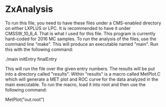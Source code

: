 # ZxAnalysis

To run this file, you need to have these files under a CMS-enabled directory on either LXPLUS or LPC. It is recommended to have it under CMSSW_10_6_4. That is what I used for this file. This program is currently hard-coded for 2016 MC samples. To run the analysis of the files, use the command line "make". This will produce an executable named "main". Run this with the following command:

./main initEntry finalEntry

This will run the file over the given entry numbers. The results will be put into a directory called "results". Within "results" is a macro called MetPlot.C which will generate a MET plot and ROC curve for the data analyzed in the main executable. To run the macro, load it into root and then use the following command:

MetPlot("out.root")
